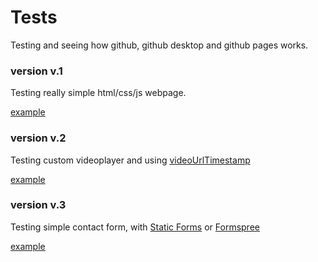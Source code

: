 # Tests
 Testing and seeing how github, github desktop and github pages works. 

### version v.1
   Testing really simple html/css/js webpage.   
   
   [example](https://piero0920.github.io/Tests/test-v1/) 

### version v.2
   Testing custom videoplayer and using [videoUrlTimestamp](https://github.com/piero0920/videoUrlTimestamp)

   [example](https://piero0920.github.io/Tests/test-v2/video)

### version v.3
   Testing simple contact form, with [Static Forms](https://www.staticforms.xyz/) or [Formspree](https://formspree.io/)

   [example](https://piero0920.github.io/Tests/test-v3)
